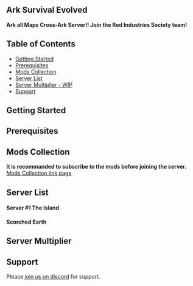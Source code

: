 
 
## Ark Survival Evolved
**Ark all Maps Cross-Ark Server!! Join the Red Industries Society team!**
## Table of Contents
- [Getting Started](#getting-started)
- [Prerequisites](#prerequisites)
- [Mods Collection](#mods-collection)
- [Server List](#server-list)
- [Server Multiplier - WIP](#server-multiplier)
- [Support](#support)

## Getting Started
## Prerequisites
## Mods Collection
**It is recommanded to subscribe to the mods before joining the server.**
[Mods Collection link page](https://steamcommunity.com/sharedfiles/filedetails/?id=2086028655)
## Server List
#### Server #1 The Island
#### Scorched Earth
#### 
#### 
#### 
#### 
#### 
#### 
#### 
## Server Multiplier
## Support
Please [join us on discord](https://discord.gg/fdRcMTv) for support.
